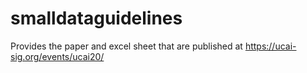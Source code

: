 # smalldataguidelines
Provides the paper and excel sheet that are published at https://ucai-sig.org/events/ucai20/ 
